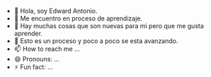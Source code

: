 - 👋 Hola, soy Edward Antonio. 
- 👀 Me encuentro en proceso de aprendizaje.
- 🌱 Hay muchas cosas que son nuevas para mi pero que me gusta aprender.
- 💞️ Esto es un proceso y poco a poco se esta avanzando.
- 📫 How to reach me ...
- 😄 Pronouns: ...
- ⚡ Fun fact: ...

<!---
EdwardAR/EdwardAR is a ✨ special ✨ repository because its `README.md` (this file) appears on your GitHub profile.
You can click the Preview link to take a look at your changes.
--->
